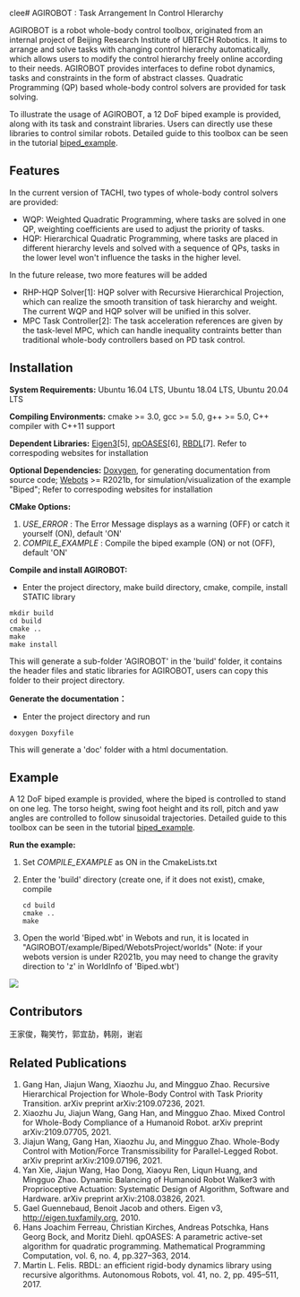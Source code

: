 clee# AGIROBOT : Task Arrangement In Control HIerarchy

AGIROBOT is a robot whole-body control toolbox, originated from an internal project of Beijing Research Institute of UBTECH Robotics. It aims to arrange and solve tasks with changing control hierarchy automatically, which allows users to modify the control hierarchy freely online according to their needs. AGIROBOT provides interfaces to define robot dynamics, tasks and constraints in the form of abstract classes. Quadratic Programming (QP) based whole-body control solvers are provided for task solving.

To illustrate the usage of AGIROBOT, a 12 DoF biped example is provided, along with its task and constraint libraries. Users can directly use these libraries to control similar robots. 
Detailed guide to this toolbox can be seen in the tutorial [biped_example](http://10.10.1.70/AGIROBOT/AGIROBOT/wikis/AGIROBOT:-Biped-Example).
## Features
In the current version of TACHI, two types of whole-body control solvers are provided:
- WQP: Weighted Quadratic Programming, where tasks are solved in one QP, weighting coefficients are used to adjust the priority of tasks.
- HQP: Hierarchical Quadratic Programming, where tasks are placed in different hierarchy levels and solved with a sequence of QPs, tasks in the lower level won't influence the tasks in the higher level.

In the future release, two more features will be added
- RHP-HQP Solver[1]: HQP solver with Recursive Hierarchical Projection, which can realize the smooth transition of task hierarchy and weight. The current WQP and HQP solver will be unified in this solver.
- MPC Task Controller[2]: The task acceleration references are given by the task-level MPC, which can handle inequality contraints better than traditional whole-body controllers based on PD task control.

## Installation
**System Requirements:** Ubuntu 16.04 LTS, Ubuntu 18.04 LTS, Ubuntu 20.04 LTS

**Compiling Environments:**  cmake >= 3.0, gcc >= 5.0, g++ >= 5.0, C++ compiler with C++11 support

**Dependent Libraries:** [Eigen3](https://eigen.tuxfamily.org/index.php?title=Main_Page)[5], [qpOASES](https://github.com/coin-or/qpOASES)[6], [RBDL](https://github.com/rbdl/rbdl)[7]. Refer to correspoding websites for installation

**Optional Dependencies:** [Doxygen](https://www.doxygen.nl/index.html), for generating documentation from source code; [Webots](https://cyberbotics.com/) >= R2021b, for simulation/visualization of the example "Biped"; Refer to correspoding websites for installation

**CMake Options:**

  1.  *USE_ERROR* : The Error Message displays as a warning (OFF) or catch it yourself (ON), default 'ON'
  2.  *COMPILE_EXAMPLE* : Compile the biped example (ON) or not (OFF), default 'ON'

**Compile and install AGIROBOT:**

- Enter the project directory, make build directory, cmake, compile, install STATIC library

```shell
mkdir build
cd build
cmake ..
make
make install
```

This will generate a sub-folder 'AGIROBOT' in the 'build' folder, it contains the header files and static libraries for AGIROBOT, users can copy this folder to their project directory.

**Generate the documentation：**

- Enter the project directory and run

```shell
doxygen Doxyfile
```

This will generate a 'doc' folder with a html documentation. 

## Example
A 12 DoF biped example is provided, where the biped is controlled to stand on one leg. The torso height, swing foot height and its roll, pitch and yaw angles are controlled to follow sinusoidal trajectories. Detailed 
guide to this toolbox can be seen in the tutorial [biped_example](http://10.10.1.70/AGIROBOT/AGIROBOT/wikis/AGIROBOT:-Biped-Example).

**Run the example:**

1. Set *COMPILE_EXAMPLE* as ON in the CmakeLists.txt

2. Enter the 'build' directory (create one, if it does not exist), cmake, compile
	```shell
    cd build
    cmake ..
    make
   ```
   
3. Open the world 'Biped.wbt' in Webots and run, it is located in "AGIROBOT/example/Biped/WebotsProject/worlds" (Note: if your webots version is under R2021b, you may need to change the gravity direction to 'z' in WorldInfo of 'Biped.wbt')

<img src="http://10.10.1.70/AGIROBOT/AGIROBOT/raw/gif/biped.gif"/>

## Contributors

王家俊，鞠笑竹，郭宜劼，韩刚，谢岩

## Related Publications

1. Gang Han, Jiajun Wang, Xiaozhu Ju, and Mingguo Zhao. Recursive Hierarchical Projection for Whole-Body Control with Task Priority Transition. arXiv preprint arXiv:2109.07236, 2021.
2. Xiaozhu Ju, Jiajun Wang, Gang Han, and Mingguo Zhao. Mixed Control for Whole-Body Compliance of a Humanoid Robot. arXiv preprint arXiv:2109.07705, 2021.
3. Jiajun Wang, Gang Han, Xiaozhu Ju, and Mingguo Zhao. Whole-Body Control with Motion/Force Transmissibility for Parallel-Legged Robot. arXiv preprint arXiv:2109.07196, 2021.
4. Yan Xie, Jiajun Wang, Hao Dong, Xiaoyu Ren, Liqun Huang, and Mingguo Zhao. Dynamic Balancing of Humanoid Robot Walker3 with Proprioceptive Actuation: Systematic Design of Algorithm, Software and Hardware. arXiv preprint arXiv:2108.03826, 2021.
5. Gael Guennebaud, Benoit Jacob and others. Eigen v3, http://eigen.tuxfamily.org, 2010. 
6. Hans Joachim Ferreau,  Christian Kirches,  Andreas Potschka,  Hans Georg Bock,  and  Moritz Diehl. qpOASES:  A  parametric  active-set  algorithm  for  quadratic  programming.  Mathematical  Programming  Computation, vol. 6, no. 4, pp.327–363, 2014.
7. Martin L. Felis. RBDL: an efficient rigid-body dynamics library using recursive algorithms. Autonomous Robots, vol. 41, no. 2, pp. 495–511, 2017.


